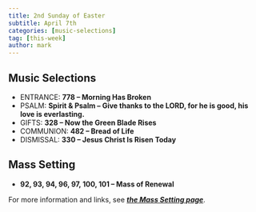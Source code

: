 ```yaml
---
title: 2nd Sunday of Easter
subtitle: April 7th 
categories: [music-selections]
tag: [this-week]
author: mark
---
```


## Music Selections

- ENTRANCE: **778 – Morning Has Broken**
- PSALM: **Spirit & Psalm – Give thanks to the LORD, for he is good, his love is everlasting.**
- GIFTS: **328 – Now the Green Blade Rises**
- COMMUNION: **482 – Bread of Life**
- DISMISSAL: **330 – Jesus Christ Is Risen Today**

## Mass Setting

- **92, 93, 94, 96, 97, 100, 101 – Mass of Renewal**

For more information and links, see _**[the Mass Setting page](/mass-setting/)**_.
